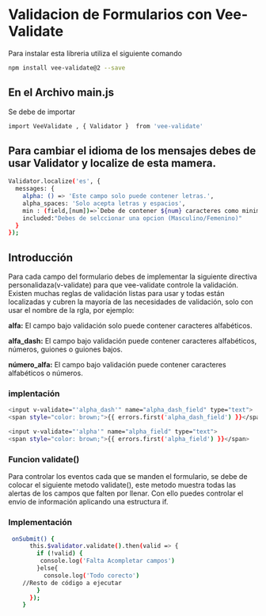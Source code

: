 # Validacion de Formularios con Vee-Validate

Para instalar esta libreria utiliza el siguiente comando

```sh
npm install vee-validate@2 --save
```

## En el Archivo main.js

Se debe de importar 
```sh
import VeeValidate , { Validator }  from 'vee-validate'
```

## Para cambiar el idioma de los mensajes debes de usar Validator y localize de esta mamera.

```sh
Validator.localize('es', {
  messages: {
    alpha: () => 'Este campo solo puede contener letras.',
    alpha_spaces: 'Solo acepta letras y espacios',
    min : (field,[num])=>`Debe de contener ${num} caracteres como minimo`,
    included:"Debes de selccionar una opcion (Masculino/Femenino)"
  }
});
```

## Introducción 

Para cada campo del formulario  debes de implementar la siguiente directiva personalidaza(v-validate) para que vee-validate controle la validación.
Existen  muchas  reglas de validación listas para usar y todas están localizadas y cubren la mayoría de las necesidades de validación, solo con usar el nombre de la rgla, por ejemplo:

**alfa:** El campo bajo validación solo puede contener caracteres alfabéticos.

**alfa_dash:** El campo bajo validación puede contener caracteres alfabéticos, números, guiones o guiones bajos.

**número_alfa:** El campo bajo validación puede contener caracteres alfabéticos o números.


### implentación

```sh
<input v-validate="'alpha_dash'" name="alpha_dash_field" type="text">
<span style="color: brown;">{{ errors.first('alpha_dash_field') }}</span>
```
```sh
<input v-validate="'alpha'" name="alpha_field" type="text">
<span style="color: brown;">{{ errors.first('alpha_field') }}</span>
```
### Funcion validate()
Para controlar los eventos cada que se manden el formulario, se debe de colocar el siguiente metodo validate(), este metodo muestra todas las alertas de los campos que falten por llenar. Con ello puedes controlar el envio de información aplicando una estructura if.

### Implementación
```sh
 onSubmit() {
      this.$validator.validate().then(valid => {
        if (!valid) {
         console.log('Falta Acompletar campos')
        }else{
          console.log('Todo corecto')
    //Resto de código a ejecutar
        }
      });
    }
```
